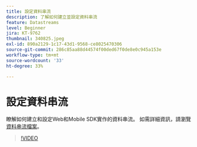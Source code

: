 ```yaml
---
title: 設定資料串流
description: 了解如何建立並設定資料串流
feature: Datastreams
level: Beginner
jira: KT-9762
thumbnail: 340825.jpeg
exl-id: 890a2129-1c17-43d1-9568-ce8025470306
source-git-commit: 286c85aa88d44574f00ded67f0de8e0c945a153e
workflow-type: tm+mt
source-wordcount: '33'
ht-degree: 33%

---
```


# 設定資料串流

瞭解如何建立和設定Web和Mobile SDK實作的資料串流。 如需詳細資訊，請瀏覽[資料串流檔案](https://experienceleague.adobe.com/docs/experience-platform/edge/fundamentals/datastreams.html)。

>[!VIDEO](https://video.tv.adobe.com/v/340825?learn=on&enablevpops)
